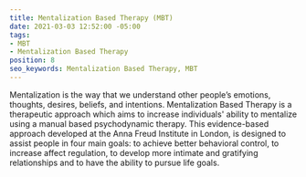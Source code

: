 ```yaml
---
title: Mentalization Based Therapy (MBT)
date: 2021-03-03 12:52:00 -05:00
tags:
- MBT
- Mentalization Based Therapy
position: 8
seo_keywords: Mentalization Based Therapy, MBT
---
```


Mentalization is the way that we understand other people’s emotions, thoughts, desires, beliefs, and intentions. Mentalization Based Therapy is a therapeutic approach which aims to increase individuals' ability to mentalize using a manual based psychodynamic therapy. This evidence-based approach developed at the Anna Freud Institute in London, is designed to assist people in four main goals: to achieve better behavioral control, to increase affect regulation, to develop more intimate and gratifying relationships and to have the ability to pursue life goals.